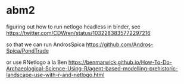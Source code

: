 # abm2

figuring out how to run netlogo headless in binder, see https://twitter.com/CDWren/status/1032283835772297216

so that we can run AndrosSpica https://github.com/Andros-Spica/PondTrade

or use RNetlogo a la Ben https://benmarwick.github.io/How-To-Do-Archaeological-Science-Using-R/agent-based-modelling-prehistoric-landscape-use-with-r-and-netlogo.html
